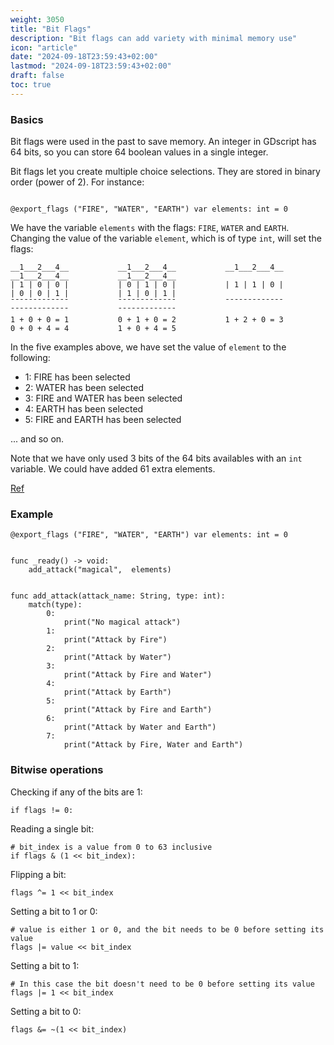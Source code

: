 ```yaml
---
weight: 3050
title: "Bit Flags"
description: "Bit flags can add variety with minimal memory use"
icon: "article"
date: "2024-09-18T23:59:43+02:00"
lastmod: "2024-09-18T23:59:43+02:00"
draft: false
toc: true
---
```


### Basics

Bit flags were used in the past to save memory. An integer in GDscript has 64 bits, so you can store 64 boolean values in a single integer.

Bit flags let you create multiple choice selections. They are stored in binary order (power of 2). For instance:

```gdscript

@export_flags ("FIRE", "WATER", "EARTH") var elements: int = 0
```

We have the variable `elements` with the flags: `FIRE`, `WATER` and `EARTH`. Changing the value of the variable `element`, which is of type `int`, will set the flags:


```
__1___2___4__			__1___2___4__			__1___2___4__			__1___2___4__			__1___2___4__
| 1 | 0 | 0 |			| 0 | 1 | 0 |			| 1 | 1 | 0 |			| 0 | 0 | 1 |			| 1 | 0 | 1 |
¯¯¯¯¯¯¯¯¯¯¯¯¯			¯¯¯¯¯¯¯¯¯¯¯¯¯			¯¯¯¯¯¯¯¯¯¯¯¯¯			¯¯¯¯¯¯¯¯¯¯¯¯¯			¯¯¯¯¯¯¯¯¯¯¯¯¯
1 + 0 + 0 = 1			0 + 1 + 0 = 2			1 + 2 + 0 = 3			0 + 0 + 4 = 4			1 + 0 + 4 = 5
```

In the five examples above, we have set the value of `element` to the following:

- 1: FIRE has been selected
- 2: WATER has been selected
- 3: FIRE and WATER has been selected
- 4: EARTH has been selected
- 5: FIRE and EARTH has been selected

... and so on.

Note that we have only used 3 bits of the 64 bits availables with an `int` variable. We could have added 61 extra elements.

[Ref](https://docs.godotengine.org/en/stable/tutorials/scripting/gdscript/gdscript_exports.html#exporting-bit-flags)


### Example 

```gdscript
@export_flags ("FIRE", "WATER", "EARTH") var elements: int = 0


func _ready() -> void:
	add_attack("magical",  elements)


func add_attack(attack_name: String, type: int):
	match(type):
		0:
			print("No magical attack")
		1:
			print("Attack by Fire")
		2:
			print("Attack by Water")
		3:
			print("Attack by Fire and Water")
		4:
			print("Attack by Earth")
		5:
			print("Attack by Fire and Earth")
		6:
			print("Attack by Water and Earth")
		7:
			print("Attack by Fire, Water and Earth")
```

### Bitwise operations

Checking if any of the bits are 1:

```gdscript
if flags != 0:
```


Reading a single bit:

```gdscript
# bit_index is a value from 0 to 63 inclusive
if flags & (1 << bit_index):
```

Flipping a bit:

```gdscript
flags ^= 1 << bit_index
```

Setting a bit to 1 or 0:

```gdscript
# value is either 1 or 0, and the bit needs to be 0 before setting its value
flags |= value << bit_index
```

Setting a bit to 1:

```gdscript
# In this case the bit doesn't need to be 0 before setting its value
flags |= 1 << bit_index
```

Setting a bit to 0:

```gdscript
flags &= ~(1 << bit_index)
```
